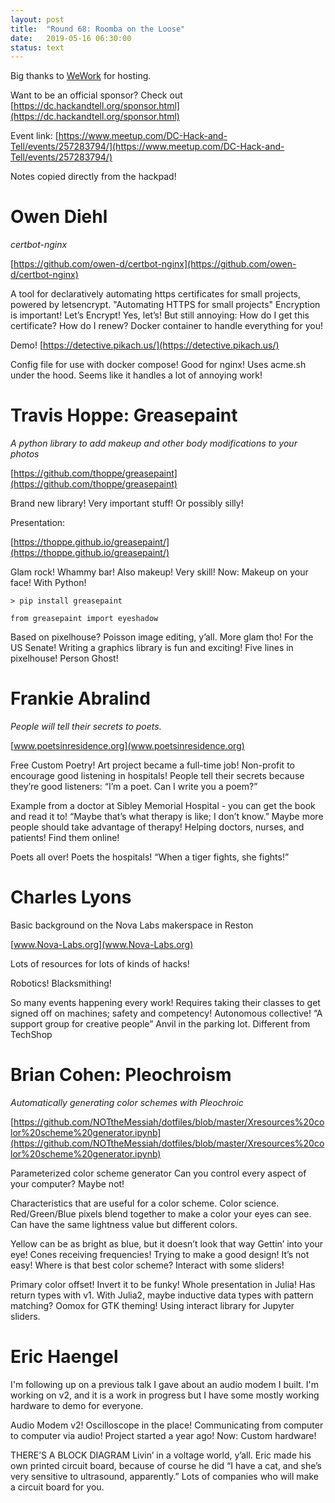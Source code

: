 ```yaml
---
layout: post
title:  "Round 68: Roomba on the Loose"
date:   2019-05-16 06:30:00
status: text
---
```


Big thanks to [WeWork](https://www.wework.com/buildings/chinatown--washington-DC) for hosting. 

Want to be an official sponsor? Check out [https://dc.hackandtell.org/sponsor.html](https://dc.hackandtell.org/sponsor.html)

Event link: [https://www.meetup.com/DC-Hack-and-Tell/events/257283794/](https://www.meetup.com/DC-Hack-and-Tell/events/257283794/)

Notes copied directly from the hackpad!

# Owen Diehl
_certbot-nginx_

[https://github.com/owen-d/certbot-nginx](https://github.com/owen-d/certbot-nginx)

A tool for declaratively automating https certificates for small projects, powered by letsencrypt.
"Automating HTTPS for small projects"
Encryption is important!
Let’s Encrypt! Yes, let’s!
But still annoying: How do I get this certificate? How do I renew?
Docker container to handle everything for you!

Demo!
[https://detective.pikach.us/](https://detective.pikach.us/)

Config file for use with docker compose! Good for nginx!
Uses acme.sh under the hood. Seems like it handles a lot of annoying work!

# Travis Hoppe: Greasepaint
_A python library to add makeup and other body modifications to your photos_

[https://github.com/thoppe/greasepaint](https://github.com/thoppe/greasepaint)

Brand new library! Very important stuff! Or possibly silly!

Presentation:

[https://thoppe.github.io/greasepaint/](https://thoppe.github.io/greasepaint/)

Glam rock! Whammy bar!
Also makeup! Very skill!
Now: Makeup on your face! With Python!

    > pip install greasepaint

    from greasepaint import eyeshadow

Based on pixelhouse?
Poisson image editing, y’all.
More glam tho! For the US Senate!
Writing a graphics library is fun and exciting!
Five lines in pixelhouse!
Person Ghost!

# Frankie Abralind
_People will tell their secrets to poets._

[www.poetsinresidence.org](www.poetsinresidence.org)

Free Custom Poetry!
Art project became a full-time job!
Non-profit to encourage good listening in hospitals!
People tell their secrets because they’re good listeners:
“I’m a poet. Can I write you a poem?”

Example from a doctor at Sibley Memorial Hospital - you can get the book and read it to! “Maybe that’s what therapy is like; I don’t know.”
Maybe more people should take advantage of therapy!
Helping doctors, nurses, and patients!
Find them online!

Poets all over! Poets the hospitals!
“When a tiger fights, she fights!”

# Charles Lyons
Basic background on the Nova Labs makerspace in Reston

[www.Nova-Labs.org](www.Nova-Labs.org)

Lots of resources for lots of kinds of hacks!

Robotics! Blacksmithing!

So many events happening every work!
Requires taking their classes to get signed off on machines; safety and competency! Autonomous collective!
“A support group for creative people”
Anvil in the parking lot. Different from TechShop

# Brian Cohen: Pleochroism
_Automatically generating color schemes with Pleochroic_

[https://github.com/NOTtheMessiah/dotfiles/blob/master/Xresources%20color%20scheme%20generator.ipynb](https://github.com/NOTtheMessiah/dotfiles/blob/master/Xresources%20color%20scheme%20generator.ipynb)

Parameterized color scheme generator
Can you control every aspect of your computer? Maybe not!

Characteristics that are useful for a color scheme.
Color science.
Red/Green/Blue pixels blend together to make a color your eyes can see.
Can have the same lightness value but different colors.

Yellow can be as bright as blue, but it doesn’t look that way
Gettin’ into your eye! Cones receiving frequencies!
Trying to make a good design! It’s not easy! Where is that best color scheme? Interact with some sliders!

Primary color offset!
Invert it to be funky!
Whole presentation in Julia! Has return types with v1. With Julia2, maybe inductive data types with pattern matching?
Oomox for GTK theming!
Using interact library for Jupyter sliders.

# Eric Haengel
I'm following up on a previous talk I gave about an audio modem I built. I'm working on v2, and it is a work in progress but I have some mostly working hardware to demo for everyone.

Audio Modem v2!
Oscilloscope in the place!
Communicating from computer to computer via audio!
Project started a year ago!
Now: Custom hardware!

THERE’S A BLOCK DIAGRAM
Livin’ in a voltage world, y’all.
Eric made his own printed circuit board, because of course he did
“I have a cat, and she’s very sensitive to ultrasound, apparently.”
Lots of companies who will make a circuit board for you.